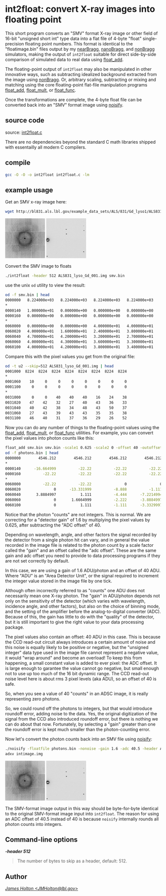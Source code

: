 # int2float: convert X-ray images into floating point

This short program converts an "SMV" format X-ray image or other field of 16-bit
"unsigned short int" type data into a flat file of 4-byte "float" single-precision floating
point numbers. This format is identical to the "floatimage.bin" files
output by my [nearBragg][nearbragg], [nanoBragg][nanobragg], and [nonBragg][nonbragg]
simulators, making the output of `int2float` suitable for direct side-by-side comparison of 
simulated data to real data using [float_add][float_add].

The floating-point output of `int2float` may also be manipulated in other innovative ways, such as
subtracting idealized background extracted from the image using [nonBragg][nonbragg].
Or, arbitrary scaling, subtracting or mixing and matching using the core
floating-point flat-file manipulation programs [float_add][float_add], [float_mult](../float_mult.c), or
[float_func][float_func].

Once the transformations are complete, the 4-byte float file can be converted back into an "SMV"
format image using [noisify][noisify].

## source code

source: [int2float.c](../int2float.c)

There are no dependencies beyond the standard C math libraries shipped with essentailly
all modern C compilers.

## compile

```bash
gcc -O -O -o int2float int2float.c -lm
```

## example usage

Get an SMV x-ray image here:

```bash
wget http://bl831.als.lbl.gov/example_data_sets/ALS/831/Gd_lyso1/ALS831_lyso_Gd_001.img
```

![](ALS831_lyso_Gd_001_tmb.jpg) ![](ALS831_lyso_Gd_001_zoom_tmb.jpg)

Convert the SMV image to floats

```bash
./int2float -header 512 ALS831_lyso_Gd_001.img smv.bin
```

use the unix `od` utility to view the result:

```bash
od -f smv.bin | head
0000000   8.224000e+03   8.224000e+03   8.224000e+03   8.224000e+03
*
0000140   1.000000e+01   0.000000e+00   0.000000e+00   0.000000e+00
0000160   0.000000e+00   0.000000e+00   0.000000e+00   0.000000e+00
*
0060000   0.000000e+00   0.000000e+00   4.000000e+01   4.000000e+01
0060020   4.000000e+01   1.600000e+01   2.400000e+01   3.800000e+01
0060040   4.700000e+01   4.200000e+01   3.200000e+01   2.700000e+01
0060060   4.000000e+01   4.300000e+01   3.600000e+01   3.300000e+01
0060100   4.000000e+01   4.200000e+01   3.800000e+01   3.400000e+01
```

Compare this with the pixel values you get from the original file:

```bash
od -t u2 --skip=512 ALS831_lyso_Gd_001.img | head
0001000  8224  8224  8224  8224  8224  8224  8224  8224
*
0001060    10     0     0     0     0     0     0     0
0001100     0     0     0     0     0     0     0     0
*
0031000     0     0    40    40    40    16    24    38
0031020    47    42    32    27    40    43    36    33
0031040    40    42    38    34    48    43    50    37
0031060    27    43    39    43    43    35    35    38
0031100    46    40    31    37    36    29    26    52
```

Now you can do any number of things to the floating-point values using the 
[float_add][float_add], [float_mult][float_mult], or [float_func][float_func] utilities.
For example, you can convert the pixel values into photon counts like this:

```bash
float_add smv.bin smv.bin -scale1 0.625 -scale2 0 -offset 40 -outoffset 0 photons.bin
od -f photons.bin | head
0000000        4546.212        4546.212        4546.212        4546.212
*
0000140      -16.664999          -22.22          -22.22          -22.22
0000160          -22.22          -22.22          -22.22          -22.22
*
0060000          -22.22          -22.22               0               0
0060020               0      -13.331999          -8.888          -1.111
0060040       3.8884997           1.111          -4.444      -7.2214994
0060060               0       1.6664999          -2.222      -3.8884997
0060100               0           1.111          -1.111      -3.3329997
```

Notice that the photon "counts" are not integers.  This is normal.
We are correcting for a "detector gain" of 1.6 by multiplying the pixel values 
by 0.625, after subtracting the "ADC offset" of 40.

Depending on wavelength, angle, and other factors the signal recorded by
the detector from a single photon hit can vary, and in general the value
recorded in the image file is related to the photon count by a scale factor
called the "gain" and an offset called the "adc offset".  These
are the same gain and adc offset you need to provide to data processing 
programs if they are not set correctly by default.

In this case, we are using a gain of 1.6 ADU/photon and an offset of 40 ADU.
Where "ADU" is an "Area Detector Unit", or the signal required to increment
the integer value stored in the image file by one tick.

Although often incorrectly referred to as "counts" one ADU does not 
necessarily mean one X-ray photon. The "gain" in ADU/photon depends not only
on the sensitivity of the detector (which varies with wavelength, incidence
angle, and other factors), but also on the choice of binning mode, and the
setting of the amplifier before the analog-to-digital converter (ADC).
Because of this, the gain has little to do with the "quality" of the detector,
but it is still important to give the right value to your data processing
package.

The pixel values also contain an offset: 40 ADU in this case.  This is because
the CCD read-out circuit always introduces a certain amount of noise and this
noise is equally likely to be positive or negative, but the "unsigned integer"
data type used in the image file cannot represent a negative value, it would
"wrap around" and become an overload!  To keep this from happening, a small
constant value is added to ever pixel: the ADC offset.  It is large enough
to garantee the value cannot go negative, but small enough not to use up 
too much of the 16 bit dynamic range.  The CCD read-out noise level here is
about rms 3 pixel levels (aka ADU), so an offset of 40 is safe.

So, when you see a value of 40 "counts" in an ADSC image, it is really
representing zero photons.

So, we could round off the photons to integers, but that would introduce
roundoff error, adding noise to the data.  Yes, the original digitization
of the signal from the CCD also introduced roundoff error, but there is 
nothing we can do about that now. Fortunately, by selecting a "gain" greater
than one the roundoff error is kept much smaller than the photon-counting error.

Now let's convert the photon counts back into an SMV file using [noisify][noisify]:

```bash
./noisify -floatfile photons.bin -nonoise -gain 1.6 -adc 40.5 -header ALS831_lyso_Gd_001.img -intfile intimage.img
adxv intimage.img
```

![](ALS831_lyso_Gd_001_tmb.jpg) ![](ALS831_lyso_Gd_001_zoom_tmb.jpg)

The SMV-format image output in this way should be byte-for-byte identical to 
the original SMV-format image input into `int2float`.  The reason for using an
ADC offset of 40.5 instead of 40 is because `noisify` internally rounds all 
photon counts into integers.


## Command-line options

***-header 512***

> The number of bytes to skip as a header, default: 512.

## Author

<ADDRESS><A HREF="mailto:JMHolton@lbl.gov">James Holton &lt;JMHolton@lbl.gov&gt;</A></ADDRESS>


[adxv]: https://www.scripps.edu/tainer/arvai/adxv.html
[rigaku]: https://www.rigaku.com
[mosflm]: http://www.mrc-lmb.cam.ac.uk/harry/mosflm/
[hkl]: http://www.hkl-xray.com
[xds]: http://xds.mpimf-heidelberg.mpg.de
[fmodel]: https://phenix-online.org/documentation/reference/fmodel.html
[refmac]: https://www2.mrc-lmb.cam.ac.uk/groups/murshudov/content/refmac/refmac.html
[sfall]: https://www.ccp4.ac.uk/html/sfall.html
[imagemagick]: http://www.imagemagick.org
[noisify]: https://github.com/bl831/bin_stuff/blob/main/docs/noisify.md
[float_add]: https://github.com/bl831/bin_stuff/blob/main/docs/float_add.md
[float_func]: https://github.com/bl831/bin_stuff/blob/main/docs/float_func.md
[float_mult]: https://github.com/bl831/bin_stuff/blob/main/docs/float_mult.md
[int2float]: int2flaot.md
[ccp4]: https://www.ccp4.ac.uk
[maplib]: https://www.ccp4.ac.uk/html/maplib.html
[coot]: https://www2.mrc-lmb.cam.ac.uk/personal/pemsley/coot/
[nanobragg]: https://github.com/bl831/nanoBragg
[nearbragg]: https://github.com/bl831/nearBragg
[nonbragg]: https://github.com/bl831/nanoBragg
